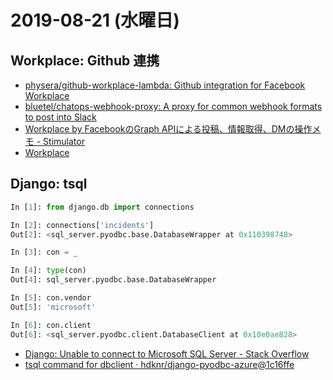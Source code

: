 # 2019-08-21 (水曜日)

## Workplace: Github 連携

- [physera/github-workplace-lambda: Github integration for Facebook Workplace](https://github.com/physera/github-workplace-lambda)
- [bluetel/chatops-webhook-proxy: A proxy for common webhook formats to post into Slack](https://github.com/bluetel/chatops-webhook-proxy)
- [Workplace by FacebookのGraph APIによる投稿、情報取得、DMの操作メモ - Stimulator](https://vaaaaaanquish.hatenablog.com/entry/2017/09/30/182002)
- [Workplace](https://developers.facebook.com/docs/workplace/)

## Django: tsql

~~~py
In [1]: from django.db import connections  

In [2]: connections['incidents']
Out[2]: <sql_server.pyodbc.base.DatabaseWrapper at 0x110398748>

In [3]: con = _

In [4]: type(con)
Out[4]: sql_server.pyodbc.base.DatabaseWrapper

In [5]: con.vendor
Out[5]: 'microsoft'

In [6]: con.client
Out[6]: <sql_server.pyodbc.client.DatabaseClient at 0x10e0ae828>
~~~

- [Django: Unable to connect to Microsoft SQL Server - Stack Overflow](https://stackoverflow.com/questions/50370563/django-unable-to-connect-to-microsoft-sql-server)
- [tsql command for dbclient · hdknr/django-pyodbc-azure@1c16ffe](https://github.com/hdknr/django-pyodbc-azure/commit/1c16ffead2816313ef5b7e50c102f6fba81dcb08)
